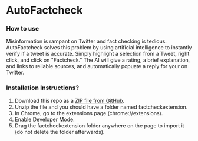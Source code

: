 # AutoFactcheck

### **How to use**
Misinformation is rampant on Twitter and fact checking is tedious. AutoFactcheck solves this problem by using artificial intelligence to instantly verify if a tweet is accurate. Simply highlight a selection from a Tweet, right click, and click on "Factcheck." The AI will give a rating, a brief explanation, and links to reliable sources, and automatically popuate a reply for your on Twitter. 

### **Installation Instructions?**
1. Download this repo as a [ZIP file from GitHub](https://github.com/sijiawen/factcheckextension/archive/refs/heads/main.zip).
2. Unzip the file and you should have a folder named factcheckextension.
3. In Chrome, go to the extensions page (chrome://extensions).
4. Enable Developer Mode.
5. Drag the factcheckextension folder anywhere on the page to import it (do not delete the folder afterwards).
